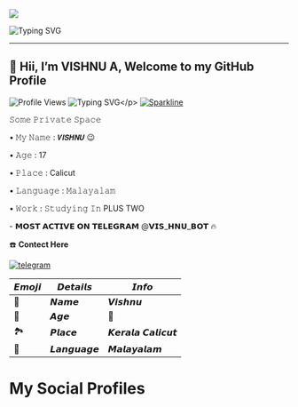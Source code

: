   <a href="https://github.com/vishnuu123pl/readme-typing-svg">
    <img src="https://readme-typing-svg.demolab.com/?lines=Dream+big+work+hard+stay humble&font=Fira%20SemiBold&center=true&width=480&height=45&color=fff68f&vCenter=true&pause=1000&size=40" /></a>
</p>

![Typing SVG](https://readme-typing-svg.herokuapp.com/?lines=Welcome+To+My+GitHub+Profile;My+Name+Is+Vishnu❤️;I+Am+Nothing;Currently+Learning+Nothing;Thank+You!)



---
## 👋 Hii, I’m VISHNU A, Welcome to my GitHub Profile
![Profile Views](https://envs.sh/F52.jpg)
![Typing SVG](https://readme-typing-svg.herokuapp.com/?lines=𝗪𝗘𝗟𝗖𝗢𝗠𝗘𝗧𝗢+𝙑𝙄𝙎𝙃𝙉𝙐-𝘼!;𝗖𝗥𝗘𝗔𝗧𝗘𝗗+𝗕𝗬+𝗧𝗘𝗔𝗠+𝙑𝙄𝙎𝙃𝙉𝙐-𝘼!;𝗜𝗔𝗠+𝗔+𝗦𝗜𝗠𝗣𝗟𝗘+𝗧𝗚+𝗗𝗘𝗩𝗢𝗟𝗣𝗘𝗥+𝗕𝗢𝗧!)</p>
[![Sparkline](https://stars.medv.io/MrMKN/PROFESSOR-BOT.svg)](https://stars.medv.io/MrMKN/PROFESSOR-BOT)

<p align="left">
𝚂𝚘𝚖𝚎 𝙿𝚛𝚒𝚟𝚊𝚝𝚎 𝚂𝚙𝚊𝚌𝚎
<p align="left">
• 𝙼𝚢 𝙽𝚊𝚖𝚎 : 𝙑𝙄𝙎𝙃𝙉𝙐 😉
<p align="left">
• 𝙰𝚐𝚎 : 17
<p align="left">
• 𝙿𝚕𝚊𝚌𝚎 : Calicut
<p align="left">
• 𝙻𝚊𝚗𝚐𝚞𝚊𝚐𝚎 : 𝙼𝚊𝚕𝚊𝚢𝚊𝚕𝚊𝚖
<p align="left">
• 𝚆𝚘𝚛𝚔 : 𝚂𝚝𝚞𝚍𝚢𝚒𝚗𝚐 𝙸𝚗 PLUS TWO
<p align="left">
- 𝗠𝗢𝗦𝗧 𝗔𝗖𝗧𝗜𝗩𝗘 𝗢𝗡 𝗧𝗘𝗟𝗘𝗚𝗥𝗔𝗠 @𝗩𝗜𝗦_𝗛𝗡𝗨_𝗕𝗢𝗧 🔥 
  
☎️ **Contect Here**

<a href="https://telegram.dog/vis_hnu_"><img alt="telegram" src="https://img.shields.io/badge/Telegram-%22B1B17.svg?&logo=telegram&logoColor=white"></a>
  
  
| 𝙀𝙢𝙤𝙟𝙞 | 𝘿𝙚𝙩𝙖𝙞𝙡𝙨 | 𝙄𝙣𝙛𝙤 |
| ---- | ---- | ---- |
| 🤵 | 𝙉𝙖𝙢𝙚 | 𝙑𝙞𝙨𝙝𝙣𝙪 |
|  📆 | 𝘼𝙜𝙚| 🔞 |
| 🏞️ | 𝙋𝙡𝙖𝙘𝙚 | 𝙆𝙚𝙧𝙖𝙡𝙖 𝘾𝙖𝙡𝙞𝙘𝙪𝙩 |
| 📣 | 𝙇𝙖𝙣𝙜𝙪𝙖𝙜𝙚 | 𝙈𝙖𝙡𝙖𝙮𝙖𝙡𝙖𝙢 |
# My Social Profiles


